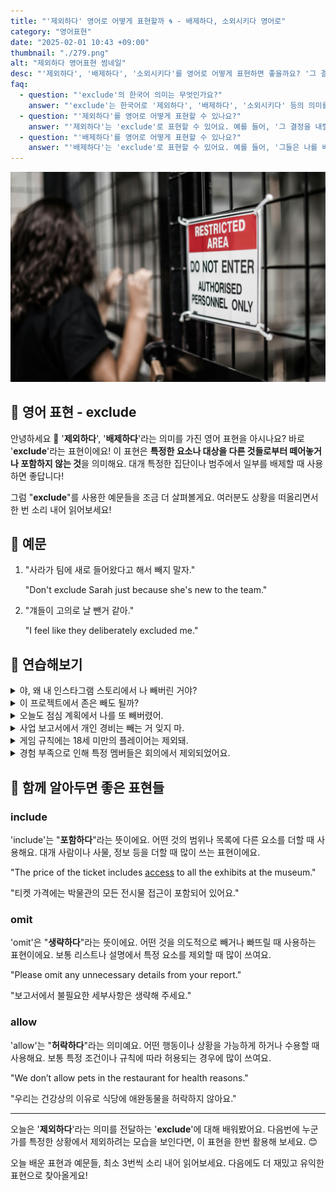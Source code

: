 ```yaml
---
title: "'제외하다' 영어로 어떻게 표현할까 🌀 - 배제하다, 소외시키다 영어로"
category: "영어표현"
date: "2025-02-01 10:43 +09:00"
thumbnail: "./279.png"
alt: "제외하다 영어표현 썸네일"
desc: "'제외하다', '배제하다', '소외시키다'를 영어로 어떻게 표현하면 좋을까요? '그 결정을 내릴 때 다른 사람들을 제외했어.', '그들은 나를 배제하고 회의에 갔어.' 등을 영어로 표현하는 법을 배워봅시다. 다양한 예문을 통해서 연습하고 본인의 표현으로 만들어 보세요."
faq:
  - question: "'exclude'의 한국어 의미는 무엇인가요?"
    answer: "'exclude'는 한국어로 '제외하다', '배제하다', '소외시키다' 등의 의미를 가지고 있어요."
  - question: "'제외하다'를 영어로 어떻게 표현할 수 있나요?"
    answer: "'제외하다'는 'exclude'로 표현할 수 있어요. 예를 들어, '그 결정을 내릴 때 다른 사람들을 제외했어'는 'They excluded others when making that decision'로 말할 수 있어요."
  - question: "'배제하다'를 영어로 어떻게 표현할 수 있나요?"
    answer: "'배제하다'는 'exclude'로 표현할 수 있어요. 예를 들어, '그들은 나를 배제하고 회의에 갔어'는 'They excluded me from the meeting'으로 표현할 수 있어요."
---
```


![제한 구역](./279-1.jpg)

## 🌟 영어 표현 - exclude

안녕하세요 👋 '**제외하다**', '**배제하다**'라는 의미를 가진 영어 표현을 아시나요? 바로 '**exclude**'라는 표현이에요! 이 표현은 **특정한 요소나 대상을 다른 것들로부터 떼어놓거나 포함하지 않는 것**을 의미해요. 대개 특정한 집단이나 범주에서 일부를 배제할 때 사용하면 좋답니다!

<div 
  data-inline-banner="🎉 새해에는 스픽 AI와 함께 영어 공부하자" 
  data-inline-banner-subtext="설날 특별 할인으로 최대 70% 할인! (~2/3)" 
  data-inline-banner-link="https://app.usespeak.com/kr-ko/sale/kr-affiliate-special/?ref=engple-inline"
  data-inline-banner-caption="해당 링크를 통해 구매시 일정액의 수수료를 지급받습니다.">
</div>

그럼 "**exclude**"를 사용한 예문들을 조금 더 살펴볼게요. 여러분도 상황을 떠올리면서 한 번 소리 내어 읽어보세요!

## 📖 예문

1. "사라가 팀에 새로 들어왔다고 해서 빼지 말자."

   "Don't exclude Sarah just because she's new to the team."

2. "걔들이 고의로 날 뺀거 같아."

   "I feel like they deliberately excluded me."

## 💬 연습해보기

<details>
<summary>야, 왜 내 인스타그램 스토리에서 나 빼버린 거야?</summary>
<span>Hey, why'd you exclude me from your Instagram story?</span>
</details>

<details>
<summary>이 프로젝트에서 존은 빼도 될까?</summary>
<span>Can we exclude John from this project?</span>
</details>

<details>
<summary>오늘도 점심 계획에서 나를 또 빼버렸어.</summary>
<span>They excluded me from their lunch plans again today.</span>
</details>

<details>
<summary>사업 보고서에서 개인 경비는 빼는 거 잊지 마.</summary>
<span>Don't <a href="/blog/in-english/023.forget/">forget</a> to exclude your personal expenses from the business report.</span>
</details>

<details>
<summary>게임 규칙에는 18세 미만의 플레이어는 제외돼.</summary>
<span>The game rules exclude players under 18 years old.</span>
</details>

<details>
<summary>경험 부족으로 인해 특정 멤버들은 회의에서 제외되었어요.</summary>
<span>Certain members were excluded from the meeting due to their lack of experience.</span>
</details>

## 🤝 함께 알아두면 좋은 표현들

### include

'include'는 "**포함하다**"라는 뜻이에요. 어떤 것의 범위나 목록에 다른 요소를 더할 때 사용해요. 대개 사람이나 사물, 정보 등을 더할 때 많이 쓰는 표현이에요.

"The price of the ticket includes [access](/blog/vocab-1/041.access/) to all the exhibits at the museum."

"티켓 가격에는 박물관의 모든 전시물 접근이 포함되어 있어요."

### omit

'omit'은 "**생략하다**"라는 뜻이에요. 어떤 것을 의도적으로 빼거나 빠뜨릴 때 사용하는 표현이에요. 보통 리스트나 설명에서 특정 요소를 제외할 때 많이 쓰여요.

"Please omit any unnecessary details from your report."

"보고서에서 불필요한 세부사항은 생략해 주세요."

### allow

'allow'는 "**허락하다**"라는 의미예요. 어떤 행동이나 상황을 가능하게 하거나 수용할 때 사용해요. 보통 특정 조건이나 규칙에 따라 허용되는 경우에 많이 쓰여요.

"We don’t allow pets in the restaurant for health reasons."

"우리는 건강상의 이유로 식당에 애완동물을 허락하지 않아요."

---

오늘은 '**제외하다**'라는 의미를 전달하는 '**exclude**'에 대해 배워봤어요. 다음번에 누군가를 특정한 상황에서 제외하려는 모습을 보인다면, 이 표현을 한번 활용해 보세요. 😊

오늘 배운 표현과 예문들, 최소 3번씩 소리 내어 읽어보세요. 다음에도 더 재밌고 유익한 표현으로 찾아올게요!
